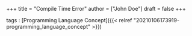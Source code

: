 +++
title = "Compile Time Error"
author = ["John Doe"]
draft = false
+++

tags
: [Programming Language Concept]({{< relref "20210106173919-programming_language_concept" >}})
